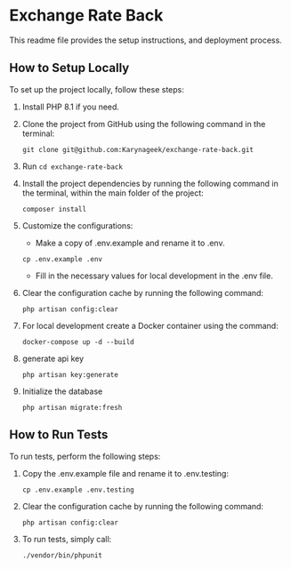 # Exchange Rate Back

This readme file provides the setup instructions, and deployment process.

## How to Setup Locally

To set up the project locally, follow these steps:

1. Install PHP 8.1 if you need.

2. Clone the project from GitHub using the following command in the terminal:

   ```shell
   git clone git@github.com:Karynageek/exchange-rate-back.git
   ```

3. Run `cd exchange-rate-back`

4. Install the project dependencies by running the following command in the terminal, within the main folder of the project:

   ```shell
   composer install
   ```
5. Customize the configurations:
    - Make a copy of .env.example and rename it to .env.

   ```shell
   cp .env.example .env
   ```
    - Fill in the necessary values for local development in the .env file.

6. Clear the configuration cache by running the following command:

   ```shell
   php artisan config:clear
   ```
7. For local development create a Docker container using the command:

   ```shell
   docker-compose up -d --build
   ```

8. generate api key

   ```shell
   php artisan key:generate
    ```
   
9. Initialize the database

   ```shell
   php artisan migrate:fresh
   ```

## How to Run Tests
To run tests, perform the following steps:

1. Copy the .env.example file and rename it to .env.testing:

   ```shell
   cp .env.example .env.testing
   ```

2. Clear the configuration cache by running the following command:

   ```shell
   php artisan config:clear
   ```

3. To run tests, simply call:

   ```shell
   ./vendor/bin/phpunit
   ```
